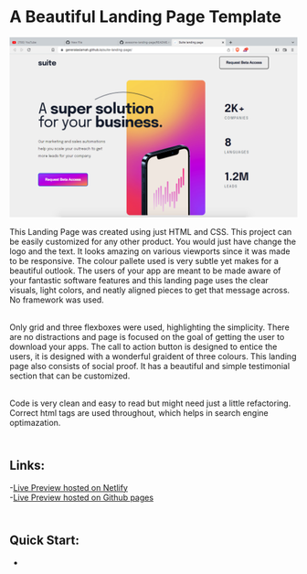 # A Beautiful Landing Page Template

![# suite-landing-page](https://github.com/Generalasiamah/suite-landing-page/blob/master/assets/Screenshot.png?raw=true)

This Landing Page was created using just HTML and CSS. This project can be easily customized for any other product. 
You would just have change the logo and the text. It looks amazing on various viewports since it was made to be responsive. The colour pallete used is very
subtle yet makes for a beautiful outlook. The users of your app are meant to be made aware of your fantastic software features and this landing page uses the clear visuals, light colors, and neatly aligned pieces to get that message across. No framework was used.<br>

<br> Only grid and three flexboxes were used, highlighting the simplicity. There are no distractions and page is focused on the goal of getting the user to download
 your apps. The call to action button is designed to entice the users, it is designed with a wonderful graident of three colours. This landing page also consists of social proof. It has a beautiful and simple testimonial section that can be
 customized.<br>

<br> Code is very clean and easy to read but might need just a little refactoring. Correct html tags are used throughout, which helps in search engine optimazation. <br>

<br> Links: <br>
---
-[Live Preview hosted on Netlify](https://stellar-donut-3900b3.netlify.app) <br>
-[Live Preview hosted on Github pages](https://generalasiamah.github.io/suite-landing-page/)

<br> Quick Start: <br>
---
-
